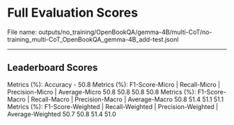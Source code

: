 # Full Evaluation Scores

File name: outputs/no_training/OpenBookQA/gemma-4B/multi-CoT/no-training_multi-CoT_OpenBookQA_gemma-4B_add-test.jsonl


---

## Leaderboard Scores

Metrics (%): Accuracy - 50.8
Metrics (%): F1-Score-Micro | Recall-Micro | Precision-Micro | Average-Micro
                50.8        50.8          50.8        50.8
Metrics (%): F1-Score-Macro | Recall-Macro | Precision-Macro | Average-Macro
                50.8        51.4          51.1        51.1
Metrics (%): F1-Score-Weighted | Recall-Weighted | Precision-Weighted | Average-Weighted
                50.7        50.8          51.4        51.0
